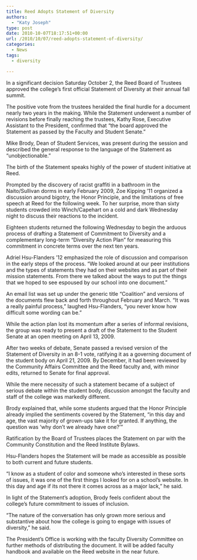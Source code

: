 ```yaml
---
title: Reed Adopts Statement of Diversity
authors: 
  - "Katy Joseph"
type: post
date: 2010-10-07T18:17:51+00:00
url: /2010/10/07/reed-adopts-statement-of-diversity/
categories:
  - News
tags:
  - diversity

---
```

In a significant decision Saturday October 2, the Reed Board of Trustees approved the college’s first official Statement of Diversity at their annual fall summit.

The positive vote from the trustees heralded the final hurdle for a document nearly two years in the making. While the Statement underwent a number of revisions before finally reaching the trustees, Kathy Rose, Executive Assistant to the President, confirmed that “the board approved the Statement as passed by the Faculty and Student Senate.”

Mike Brody, Dean of Student Services, was present during the session and described the general response to the language of the Statement as “unobjectionable.”

The birth of the Statement speaks highly of the power of student initiative at Reed.

Prompted by the discovery of racist graffiti in a bathroom in the Naito/Sullivan dorms in early February 2009, Zoe Kipping ’11 organized a discussion around bigotry, the Honor Principle, and the limitations of free speech at Reed for the following week. To her surprise, more than sixty students crowded into Winch/Capehart on a cold and dark Wednesday night to discuss their reactions to the incident.

Eighteen students returned the following Wednesday to begin the arduous process of drafting a Statement of Commitment to Diversity and a complementary long-term “Diversity Action Plan” for measuring this commitment in concrete terms over the next ten years.

Adriel Hsu-Flanders ’12 emphasized the role of discussion and comparison in the early steps of the process. “We looked around at our peer institutions and the types of statements they had on their websites and as part of their mission statements. From there we talked about the ways to put the things that we hoped to see espoused by our school into one document.”

An email list was set up under the generic title “Coalition” and versions of the documents flew back and forth throughout February and March. “It was a really painful process,” laughed Hsu-Flanders, “you never know how difficult some wording can be.”

While the action plan lost its momentum after a series of informal revisions, the group was ready to present a draft of the Statement to the Student Senate at an open meeting on April 13, 2009.

After two weeks of debate, Senate passed a revised version of the Statement of Diversity in an 8-1 vote, ratifying it as a governing document of the student body on April 21, 2009. By December, it had been reviewed by the Community Affairs Committee and the Reed faculty and, with minor edits, returned to Senate for final approval.

While the mere necessity of such a statement became of a subject of serious debate within the student body, discussion amongst the faculty and staff of the college was markedly different.

Brody explained that, while some students argued that the Honor Principle already implied the sentiments covered by the Statement, “in this day and age, the vast majority of grown-ups take it for granted. If anything, the question was ‘why don’t we already have one?’”

Ratification by the Board of Trustees places the Statement on par with the Community Constitution and the Reed Institute Bylaws.

Hsu-Flanders hopes the Statement will be made as accessible as possible to both current and future students.

“I know as a student of color and someone who’s interested in these sorts of issues, it was one of the first things I looked for on a school’s website. In this day and age if its not there it comes across as a major lack,” he said.

In light of the Statement’s adoption, Brody feels confident about the college’s future commitment to issues of inclusion.

“The nature of the conversation has only grown more serious and substantive about how the college is going to engage with issues of diversity,” he said.

The President’s Office is working with the faculty Diversity Committee on further methods of distributing the document. It will be added faculty handbook and available on the Reed website in the near future.